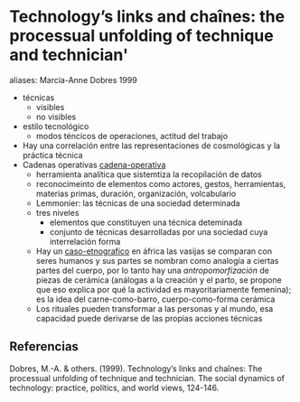 # Technology’s links and chaînes: the processual unfolding of technique and technician'

aliases:
Marcia-Anne Dobres 1999

* técnicas
  * visibles
  * no visibles
* estilo tecnológico
  * modos téncicos de operaciones, actitud del trabajo
* Hay una correlación entre las representaciones de cosmológicas y la práctica técnica
* Cadenas operativas [cadena-operativa](cadena-operativa.md)
  * herramienta analítica que sistemtiza la recopilación de datos
  * reconocimeinto de elementos como actores, gestos, herramientas, materias primas, duración, organización, volcabulario
  * Lemmonier: las técnicas de una sociedad determinada
  * tres niveles
    * elementos que constituyen una técnica deteminada
    * conjunto de técnicas desarrolladas por una sociedad cuya interrelación forma
  * Hay un [caso-etnografico](caso-etnografico.md) en áfrica las vasijas se comparan con seres humanos y sus partes se nombran como analogía a ciertas partes del cuerpo, por lo tanto hay una *antropomorfización* de piezas de cerámica (análogas a la creación y el parto, se propone que eso explica por qué la actividad es mayoritariamente femenina); es la idea del carne-como-barro, cuerpo-como-forma cerámica
  * Los rituales pueden transformar a las personas y al mundo, esa capacidad puede derivarse de las propias acciones técnicas

## Referencias

Dobres, M.-A. & others. (1999). Technology’s links and chaînes: The processual unfolding of technique and technician. The social dynamics of technology: practice, politics, and world views, 124-146.
